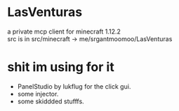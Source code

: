 # LasVenturas
a private mcp client for minecraft 1.12.2 <br />
src is in src/minecraft -> me/srgantmoomoo/LasVenturas
# shit im using for it
- PanelStudio by lukflug for the click gui.
- some injector.
- some skiddded stufffs.
